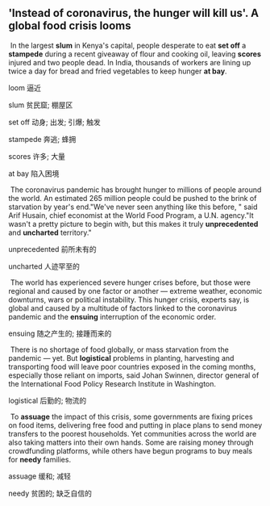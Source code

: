 ## 'Instead of coronavirus, the hunger will kill us'. A global food crisis looms

​		In the largest **slum** in Kenya's capital, people desperate to eat **set off** a **stampede** during a recent giveaway of flour and cooking oil, leaving **scores** injured and two people dead. In India, thousands of workers are lining up twice a day for bread and fried vegetables to keep hunger **at bay**.

loom  逼近

slum  贫民窟; 棚屋区

set off  动身; 出发; 引爆; 触发

stampede  奔逃; 蜂拥

scores  许多; 大量

at bay  陷入困境

​		The coronavirus pandemic has brought hunger to millions of people around the world. An estimated 265 million people could be pushed to the brink of starvation by year's end."We've never seen anything like this before, " said Arif Husain, chief economist at the World Food Program, a U.N. agency."It wasn't a pretty picture to begin with, but this makes it truly **unprecedented** and **uncharted** territory."

unprecedented  前所未有的

uncharted  人迹罕至的

​		The world has experienced severe hunger crises before, but those were regional and caused by one factor or another — extreme weather, economic downturns, wars or political instability. This hunger crisis, experts say, is global and caused by a multitude of factors linked to the coronavirus pandemic and the **ensuing** interruption of the economic order.

ensuing  随之产生的; 接踵而来的

​		There is no shortage of food globally, or mass starvation from the pandemic — yet. But **logistical** problems in planting, harvesting and transporting food will leave poor countries exposed in the coming months, especially those reliant on imports, said Johan Swinnen, director general of the International Food Policy Research Institute in Washington.

logistical  后勤的; 物流的

​		To **assuage** the impact of this crisis, some governments are fixing prices on food items, delivering free food and putting in place plans to send money transfers to the poorest households. Yet communities across the world are also taking matters into their own hands. Some are raising money through crowdfunding platforms, while others have begun programs to buy meals for **needy** families.

assuage  缓和; 减轻

needy  贫困的; 缺乏自信的